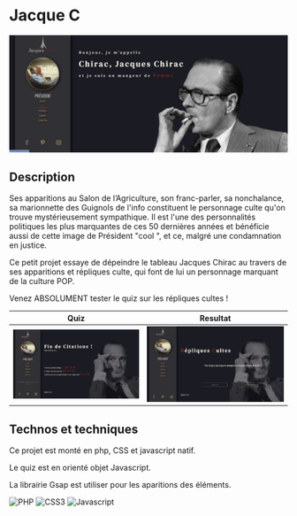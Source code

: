 # Jacque C

![Cover](https://github.com/Klipfel-Nicolas/Jacque-C/blob/master/img/coverReadme.png)

## Description

Ses apparitions au Salon de l’Agriculture, son franc-parler, sa nonchalance, sa marionnette des Guignols de l'info constituent le personnage culte qu'on trouve mystérieusement sympathique.
Il est l'une des personnalités politiques les plus marquantes de ces 50 dernières années et bénéficie aussi de cette image de Président "cool ", et ce, malgré une condamnation en justice.

Ce petit projet essaye de dépeindre le tableau Jacques Chirac au travers de ses apparitions et répliques culte, qui font de lui un personnage marquant de la culture POP.

Venez ABSOLUMENT tester le quiz sur les répliques cultes !

Quiz             |  Resultat
:-------------------------:|:-------------------------:
![](https://github.com/Klipfel-Nicolas/Jacque-C/blob/master/img/questionReadmeMini.png) | ![](https://github.com/Klipfel-Nicolas/Jacque-C/blob/master/img/resultsReadmeMini.png)

## Technos et techniques

Ce projet est monté en php, CSS et javascript natif.

Le quiz est en orienté objet Javascript.

La librairie Gsap est utiliser pour les aparitions des éléments.

![PHP](https://img.shields.io/badge/php-%23777BB4.svg?style=for-the-badge&logo=php&logoColor=white)
![CSS3](https://img.shields.io/badge/css3-%231572B6.svg?style=for-the-badge&logo=css3&logoColor=white)
![Javascript](https://img.shields.io/badge/Javascript-F7DF1E?style=for-the-badge&logo=javascript&logoColor=white)
